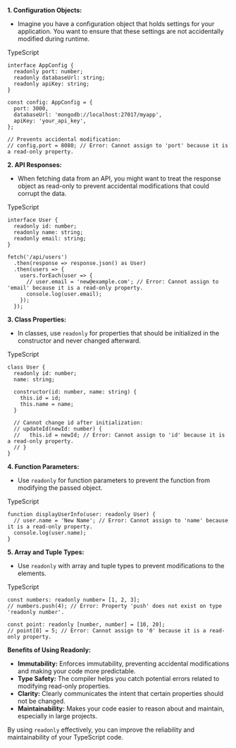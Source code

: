 
**1. Configuration Objects:**

- Imagine you have a configuration object that holds settings for your application. You want to ensure that these settings are not accidentally modified during runtime.

TypeScript

```
interface AppConfig {
  readonly port: number;
  readonly databaseUrl: string;
  readonly apiKey: string;
}

const config: AppConfig = {
  port: 3000,
  databaseUrl: 'mongodb://localhost:27017/myapp',
  apiKey: 'your_api_key',
};

// Prevents accidental modification:
// config.port = 8080; // Error: Cannot assign to 'port' because it is a read-only property.
```

**2. API Responses:**

- When fetching data from an API, you might want to treat the response object as read-only to prevent accidental modifications that could corrupt the data.

TypeScript

```
interface User {
  readonly id: number;
  readonly name: string;
  readonly email: string;
}

fetch('/api/users')
  .then(response => response.json() as User)
  .then(users => {
    users.forEach(user => {
      // user.email = 'new@example.com'; // Error: Cannot assign to 'email' because it is a read-only property.
      console.log(user.email);
    });
  });
```

**3. Class Properties:**

- In classes, use `readonly` for properties that should be initialized in the constructor and never changed afterward.

TypeScript

```
class User {
  readonly id: number;
  name: string;

  constructor(id: number, name: string) {
    this.id = id;
    this.name = name;
  }

  // Cannot change id after initialization:
  // updateId(newId: number) {
  //   this.id = newId; // Error: Cannot assign to 'id' because it is a read-only property.
  // }
}
```

**4. Function Parameters:**

- Use `readonly` for function parameters to prevent the function from modifying the passed object.

TypeScript

```
function displayUserInfo(user: readonly User) {
  // user.name = 'New Name'; // Error: Cannot assign to 'name' because it is a read-only property.
  console.log(user.name);
}
```

**5. Array and Tuple Types:**

- Use `readonly` with array and tuple types to prevent modifications to the elements.

TypeScript

```
const numbers: readonly number= [1, 2, 3];
// numbers.push(4); // Error: Property 'push' does not exist on type 'readonly number'.

const point: readonly [number, number] = [10, 20];
// point[0] = 5; // Error: Cannot assign to '0' because it is a read-only property.
```

**Benefits of Using Readonly:**

- **Immutability:** Enforces immutability, preventing accidental modifications and making your code more predictable.
- **Type Safety:** The compiler helps you catch potential errors related to modifying read-only properties.
- **Clarity:** Clearly communicates the intent that certain properties should not be changed.
- **Maintainability:** Makes your code easier to reason about and maintain, especially in large projects.

By using `readonly` effectively, you can improve the reliability and maintainability of your TypeScript code.



